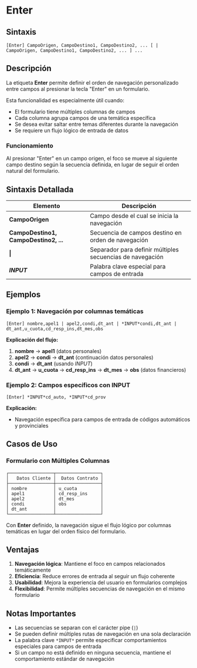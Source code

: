 # Enter

## Sintaxis

```
[Enter] CampoOrigen, CampoDestino1, CampoDestino2, ... [ | CampoOrigen, CampoDestino1, CampoDestino2, ... ] ...
```

## Descripción

La etiqueta **Enter** permite definir el orden de navegación personalizado entre campos al presionar la tecla "Enter" en un formulario.

Esta funcionalidad es especialmente útil cuando:
- El formulario tiene múltiples columnas de campos
- Cada columna agrupa campos de una temática específica
- Se desea evitar saltar entre temas diferentes durante la navegación
- Se requiere un flujo lógico de entrada de datos

### Funcionamiento

Al presionar "Enter" en un campo origen, el foco se mueve al siguiente campo destino según la secuencia definida, en lugar de seguir el orden natural del formulario.

## Sintaxis Detallada

| Elemento | Descripción |
|----------|-------------|
| **CampoOrigen** | Campo desde el cual se inicia la navegación |
| **CampoDestino1, CampoDestino2, ...** | Secuencia de campos destino en orden de navegación |
| **\|** | Separador para definir múltiples secuencias de navegación |
| ***INPUT*** | Palabra clave especial para campos de entrada |

## Ejemplos

### Ejemplo 1: Navegación por columnas temáticas
```
[Enter] nombre,apel1 | apel2,condi,dt_ant | *INPUT*condi,dt_ant | dt_ant,u_cuota,cd_resp_ins,dt_mes,obs
```

**Explicación del flujo:**
1. **nombre** → **apel1** (datos personales)
2. **apel2** → **condi** → **dt_ant** (continuación datos personales)
3. **condi** → **dt_ant** (usando *INPUT*)
4. **dt_ant** → **u_cuota** → **cd_resp_ins** → **dt_mes** → **obs** (datos financieros)

### Ejemplo 2: Campos específicos con INPUT
```
[Enter] *INPUT*cd_auto, *INPUT*cd_prov
```

**Explicación:**
- Navegación específica para campos de entrada de códigos automáticos y provinciales

## Casos de Uso

### Formulario con Múltiples Columnas
```
┌─────────────────┬─────────────────┐
│   Datos Cliente │  Datos Contrato │
├─────────────────┼─────────────────┤
│ nombre          │ u_cuota         │
│ apel1           │ cd_resp_ins     │
│ apel2           │ dt_mes          │
│ condi           │ obs             │
│ dt_ant          │                 │
└─────────────────┴─────────────────┘
```

Con **Enter** definido, la navegación sigue el flujo lógico por columnas temáticas en lugar del orden físico del formulario.

## Ventajas

1. **Navegación lógica**: Mantiene el foco en campos relacionados temáticamente
2. **Eficiencia**: Reduce errores de entrada al seguir un flujo coherente
3. **Usabilidad**: Mejora la experiencia del usuario en formularios complejos
4. **Flexibilidad**: Permite múltiples secuencias de navegación en el mismo formulario

## Notas Importantes

- Las secuencias se separan con el carácter pipe (`|`)
- Se pueden definir múltiples rutas de navegación en una sola declaración
- La palabra clave `*INPUT*` permite especificar comportamientos especiales para campos de entrada
- Si un campo no está definido en ninguna secuencia, mantiene el comportamiento estándar de navegación
